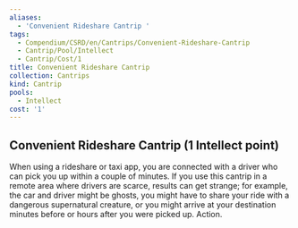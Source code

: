 ```yaml
---
aliases:
  - 'Convenient Rideshare Cantrip '
tags:
  - Compendium/CSRD/en/Cantrips/Convenient-Rideshare-Cantrip
  - Cantrip/Pool/Intellect
  - Cantrip/Cost/1
title: Convenient Rideshare Cantrip
collection: Cantrips
kind: Cantrip
pools:
  - Intellect
cost: '1'
---
```

## Convenient Rideshare Cantrip  (1 Intellect point)  
When using a rideshare or taxi app, you are connected with a driver who can pick you up within a couple of minutes. If you use this cantrip in a remote area where drivers are scarce, results can get strange; for example, the car and driver might be ghosts, you might have to share your ride with a dangerous supernatural creature, or you might arrive at your destination minutes before or hours after you were picked up. Action.   
  
